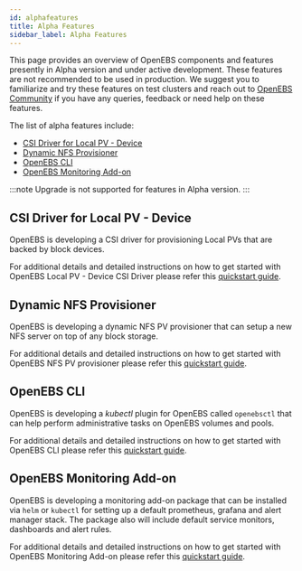 ```yaml
---
id: alphafeatures
title: Alpha Features
sidebar_label: Alpha Features
---
```


This page provides an overview of OpenEBS components and features presently in Alpha version and under active development. These features are not recommended to be used in production. We suggest you to familiarize and try these features on test clusters and reach out to [OpenEBS Community](/docs/next/support.html) if you have any queries, feedback or need help on these features.

The list of alpha features include:

- [CSI Driver for Local PV - Device](#csi-driver-for-local-pv-device)
- [Dynamic NFS Provisioner](#dynamic-nfs-provisioner)
- [OpenEBS CLI](#openebs-cli)
- [OpenEBS Monitoring Add-on](#openebs-monitoring-add-on)

:::note
Upgrade is not supported for features in Alpha version.
:::

## CSI Driver for Local PV - Device

OpenEBS is developing a CSI driver for provisioning Local PVs that are backed by block devices.

For additional details and detailed instructions on how to get started with OpenEBS Local PV - Device CSI Driver please refer this [quickstart guide](https://github.com/openebs/device-localpv).

## Dynamic NFS Provisioner

OpenEBS is developing a dynamic NFS PV provisioner that can setup a new NFS server on top of any block storage.

For additional details and detailed instructions on how to get started with OpenEBS NFS PV provisioner please refer this [quickstart guide](https://github.com/openebs/dynamic-nfs-provisioner).

## OpenEBS CLI

OpenEBS is developing a _kubectl_ plugin for OpenEBS called `openebsctl` that can help perform administrative tasks on OpenEBS volumes and pools.

For additional details and detailed instructions on how to get started with OpenEBS CLI please refer this [quickstart guide](https://github.com/openebs/openebsctl).

## OpenEBS Monitoring Add-on

OpenEBS is developing a monitoring add-on package that can be installed via `helm` or `kubectl` for setting up a default prometheus, grafana and alert manager stack. The package also will include default service monitors, dashboards and alert rules.

For additional details and detailed instructions on how to get started with OpenEBS Monitoring Add-on please refer this [quickstart guide](https://github.com/openebs/monitoring).
